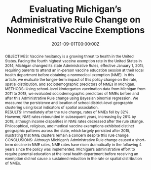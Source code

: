 ---
title: "Evaluating Michigan’s Administrative Rule Change on Nonmedical Vaccine Exemptions"
authors:
- Nina-Masters
- admin
- Paul-Delamater
- "David Hutton"
- "Matthew Kay"
- "Marisa C. Eisenberg"
- "Matthew L. Boulton"
date: "2021-09-01T00:00:00Z"
doi: "https://doi.org/10.1542/peds.2021-049942"

# Schedule page publish date (NOT publication's date).
publishDate: "2021-09-01T00:00:00Z"

# Publication type.
# Legend: 0 = Uncategorized; 1 = Conference paper; 2 = Journal article;
# 3 = Preprint / Working Paper; 4 = Report; 5 = Book; 6 = Book section;
# 7 = Thesis; 8 = Patent
publication_types: ["2"]

# Publication name and optional abbreviated publication name.
publication: Pediatrics
publication_short: Pediatrics 

abstract: "OBJECTIVES:
Vaccine hesitancy is a growing threat to health in the United States. Facing the fourth highest vaccine exemption rate in the United States in 2014, Michigan changed its state Administrative Rules, effective January 1, 2015, requiring parents to attend an in-person vaccine education session at their local health department before obtaining a nonmedical exemption (NME). In this article, we evaluate the longer-term impact of this policy change on the rate, spatial distribution, and sociodemographic predictors of NMEs in Michigan.


METHODS:
Using school-level kindergarten vaccination data from Michigan from 2011 to 2018, we evaluated sociodemographic predictors of NMEs before and after this Administrative Rule change using Bayesian binomial regression. We measured the persistence and location of school district–level geographic clustering using local indicators of spatial association.


RESULTS:
Immediately after the rule change, rates of NMEs fell by 32%. However, NME rates rebounded in subsequent years, increasing by 26% by 2018, although income disparities in NME rates decreased after the rule change. Philosophical, religious, and medical vaccine exemptions exhibited distinct geographic patterns across the state, which largely persisted after 2015, illustrating that NME clusters remain a concern despite this rule change.


CONCLUSIONS:
Although Michigan’s Administrative Rule change caused a short-term decline in NME rates, NME rates have risen dramatically in the following 4 years since the policy was implemented. Michigan’s administrative effort to require parental education at the local health department before receiving an exemption did not cause a sustained reduction in the rate or spatial distribution of NMEs."

# Summary. An optional shortened abstract.
# summary: Lorem ipsum dolor sit amet, consectetur adipiscing elit. Duis posuere tellus ac convallis placerat. Proin tincidunt magna sed ex sollicitudin condimentum.

tags:
- Epidemiology
- Infectious Diseases
- Vaccine/Immunization
- Neuromuscular Electrical Simulation
- Vaccine Exemption

featured: false

links:
- name: Online Access
  url: https://publications.aap.org/pediatrics/article-abstract/148/3/e2021049942/181058/Evaluating-Michigan-s-Administrative-Rule-Change?redirectedFrom=fulltext
# url_pdf: 
# url_code: '#'
# url_dataset: '#'
# url_poster: '#'
# url_project: ''
# url_slides: ''
# url_source: '#'
# url_video: '#'

# Featured image
# To use, add an image named `featured.jpg/png` to your page's folder. 
# image:
#   caption: ''
#   focal_point: ""
#   preview_only: false

# Associated Projects (optional).
#   Associate this publication with one or more of your projects.
#   Simply enter your project's folder or file name without extension.
#   E.g. `internal-project` references `content/project/internal-project/index.md`.
#   Otherwise, set `projects: []`.
# projects: 

# Slides (optional).
#   Associate this publication with Markdown slides.
#   Simply enter your slide deck's filename without extension.
#   E.g. `slides: "example"` references `content/slides/example/index.md`.
#   Otherwise, set `slides: ""`.
slides: ""
---